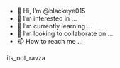 - 👋 Hi, I’m @blackeye015
- 👀 I’m interested in ...
- 🌱 I’m currently learning ...
- 💞️ I’m looking to collaborate on ...
- 📫 How to reach me ...

<!---
blackeye015/blackeye015 is a ✨ special ✨ repository because its `README.md` (this file) appears on your GitHub profile.
You can click the Preview link to take a look at your changes.
---> its_not_ravza

